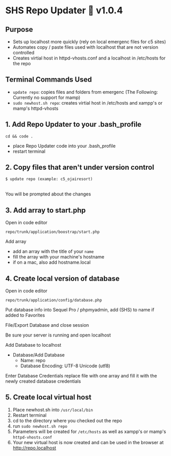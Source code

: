 # SHS Repo Updater 🚀 v1.0.4

## Purpose

- Sets up localhost more quickly (rely on local emergenc files for c5 sites)
- Automates copy / paste files used with localhost that are not version controlled
- Creates virtial host in httpd-vhosts.conf and a localhost in /etc/hosts for the repo
  <br >

## Terminal Commands Used

- `update repo`: copies files and folders from emergenc
  (The Following: Currently no support for mamp)
- `sudo newhost.sh repo`: creates virtial host in /etc/hosts and xampp's or mamp's httpd-vhosts
  <br >

## 1. Add Repo Updater to your .bash_profile

```
cd && code .
```

- place Repo Updater code into your .bash_profile
- restart terminal

## 2. Copy files that aren't under version control

```
$ update repo (example: c5_ojairesort)
```

<br >
You will be prompted about the changes

## 3. Add array to start.php

Open in code editor

```
repo/trunk/application/boostrap/start.php
```

Add array

- add an array with the title of your `name`
- fill the array with your machine's hostname
- if on a mac, also add hostname.local

## 4. Create local version of database

Open in code editor

```
repo/trunk/application/config/database.php
```

Put database info into Sequel Pro / phpmyadmin, add (SHS) to name if added to Favorites

File/Export Database and close session

Be sure your server is running and open localhost

Add Database to localhost

- Database/Add Database
  - Name: repo
  - Database Encoding: UTF-8 Unicode (utf8)

Enter Database Credentials
replace file with one array and fill it with the newly created database credentials

## 5. Create local virtual host

1. Place newhost.sh into `/usr/local/bin`
2. Restart terminal
3. cd to the directory where you checked out the repo
4. run `sudo newhost.sh repo`
5. Parameters will be created for `/etc/hosts` as well as xampp's or mamp's `httpd-vhosts.conf`
6. Your new virtual host is now created and can be used in the browser at http://repo.localhost
